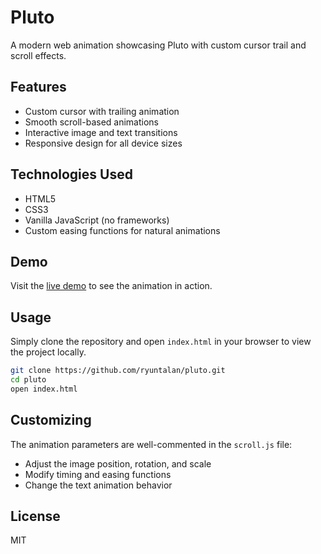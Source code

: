 # Pluto

A modern web animation showcasing Pluto with custom cursor trail and scroll effects.

## Features

- Custom cursor with trailing animation
- Smooth scroll-based animations
- Interactive image and text transitions
- Responsive design for all device sizes

## Technologies Used

- HTML5
- CSS3
- Vanilla JavaScript (no frameworks)
- Custom easing functions for natural animations

## Demo

Visit the [live demo](https://ryuntalan.github.io/pluto/) to see the animation in action.

## Usage

Simply clone the repository and open `index.html` in your browser to view the project locally.

```bash
git clone https://github.com/ryuntalan/pluto.git
cd pluto
open index.html
```

## Customizing

The animation parameters are well-commented in the `scroll.js` file:

- Adjust the image position, rotation, and scale
- Modify timing and easing functions
- Change the text animation behavior

## License

MIT 